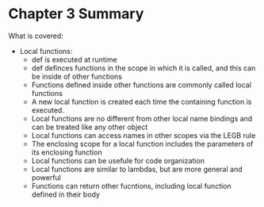 # Chapter 3 Summary

What is covered:
- Local functions:
    - def is executed at runtime
    - def definces functions in the scope in which it is called, and this can be inside of other functions
    - Functions defined inside other functions are commonly called local functions
    - A new local function is created each time the containing function is executed.
    - Local functions are no different from other local name bindings and can be treated like any other object
    - Local functions can access names in other scopes via the LEGB rule
    - The enclosing scope for a local function includes the parameters of its enclosing function
    - Local functions can be usefule for code organization
    - Local functions are similar to lambdas, but are more general and powerful
    - Functions can return other fucntions, including local function defined in their body